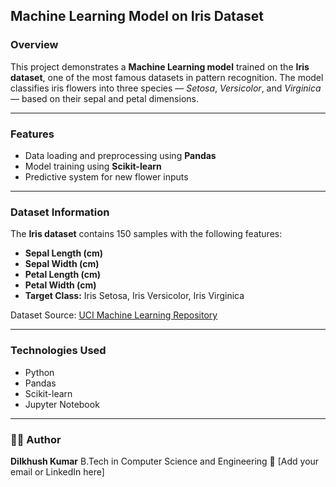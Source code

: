 ## Machine Learning Model on Iris Dataset

### Overview

This project demonstrates a **Machine Learning model** trained on the **Iris dataset**, one of the most famous datasets in pattern recognition. The model classifies iris flowers into three species — *Setosa*, *Versicolor*, and *Virginica* — based on their sepal and petal dimensions.

---

###  Features

* Data loading and preprocessing using **Pandas**
* Model training using **Scikit-learn**
* Predictive system for new flower inputs

---

### Dataset Information

The **Iris dataset** contains 150 samples with the following features:

* **Sepal Length (cm)**
* **Sepal Width (cm)**
* **Petal Length (cm)**
* **Petal Width (cm)**
* **Target Class:** Iris Setosa, Iris Versicolor, Iris Virginica

Dataset Source: [UCI Machine Learning Repository](https://archive.ics.uci.edu/ml/datasets/iris)

---

### Technologies Used

* Python
* Pandas
* Scikit-learn
* Jupyter Notebook

---

### 👨‍💻 Author

**Dilkhush Kumar**
B.Tech in Computer Science and Engineering
📧 [Add your email or LinkedIn here]